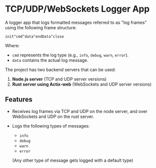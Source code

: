 # TCP/UDP/WebSockets Logger App

A logger app that logs formatted messages referred to as "log frames" using the following frame structure:

```
init^cmd^data^endData^close
```

Where:
- `cmd` represents the log type (e.g., `info`, `debug`, `warn`, `error`).
- `data` contains the actual log message.

The project has two backend servers that can be used:
1. **Node.js server** (TCP and UDP server versions)
2. **Rust server using Actix-web** (WebSockets and UDP server versions)

## Features

- Receives log frames via TCP and UDP on the node server, and over WebSockets and UDP on the rust server.
- Logs the following types of messages:
  - `info`
  - `debug`
  - `warn`
  - `error`

  (Any other type of message gets logged with a default type)